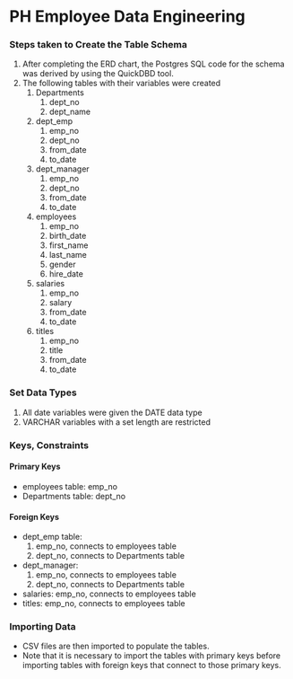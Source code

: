 # PH Employee Data Engineering

### Steps taken to Create the Table Schema
1. After completing the ERD chart, the Postgres SQL code for the schema was derived by using the QuickDBD tool.
2. The following tables with their variables were created
    1. Departments
        1. dept_no
        2. dept_name
    2. dept_emp
        1. emp_no
        2. dept_no
        3. from_date
        4. to_date
    3. dept_manager
        1. emp_no
        2. dept_no
        3. from_date
        4. to_date
    4. employees
        1. emp_no
        2. birth_date
        3. first_name
        4. last_name
        5. gender
        6. hire_date
    5. salaries
        1. emp_no
        2. salary
        3. from_date
        4. to_date
    6. titles
        1. emp_no
        2. title
        3. from_date
        4. to_date
### Set Data Types
1. All date variables were given the DATE data type
2. VARCHAR variables with a set length are restricted

### Keys, Constraints
#### Primary Keys
* employees table: emp_no
* Departments table: dept_no

#### Foreign Keys
* dept_emp table: 
    1. emp_no, connects to employees table
    2. dept_no, connects to Departments table
* dept_manager:
    1. emp_no, connects to employees table
    2. dept_no, connects to Departments table
* salaries: emp_no, connects to employees table
* titles: emp_no, connects to employees table

### Importing Data
* CSV files are then imported to populate the tables.  
* Note that it is necessary to import the tables with primary keys before importing tables with foreign keys that connect to those primary keys.


